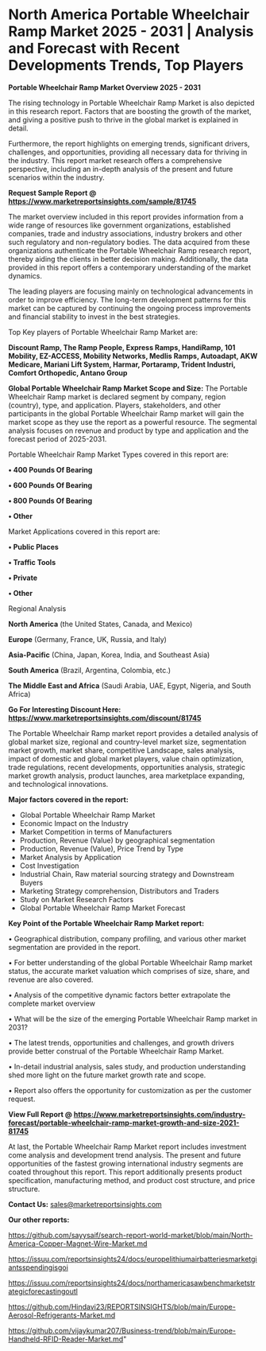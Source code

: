 # North America Portable Wheelchair Ramp Market 2025 - 2031 | Analysis and Forecast with Recent Developments Trends, Top Players

<Strong> Portable Wheelchair Ramp Market Overview 2025 - 2031</strong>

The rising technology in Portable Wheelchair Ramp Market is also depicted in this research report. Factors that are boosting the growth of the market, and giving a positive push to thrive in the global market is explained in detail.

Furthermore, the report highlights on emerging trends, significant drivers, challenges, and opportunities, providing all necessary data for thriving in the industry. This report market research offers a comprehensive perspective, including an in-depth analysis of the present and future scenarios within the industry.

<strong>Request Sample Report @ <a href=https://www.marketreportsinsights.com/sample/81745>https://www.marketreportsinsights.com/sample/81745</a></strong>

The market overview included in this report provides information from a wide range of resources like government organizations, established companies, trade and industry associations, industry brokers and other such regulatory and non-regulatory bodies. The data acquired from these organizations authenticate the Portable Wheelchair Ramp research report, thereby aiding the clients in better decision making. Additionally, the data provided in this report offers a contemporary understanding of the market dynamics.

The leading players are focusing mainly on technological advancements in order to improve efficiency. The long-term development patterns for this market can be captured by continuing the ongoing process improvements and financial stability to invest in the best strategies.

Top Key players of Portable Wheelchair Ramp Market are:

<strong>Discount Ramp, The Ramp People, Express Ramps, HandiRamp, 101 Mobility, EZ-ACCESS, Mobility Networks, Medlis Ramps, Autoadapt, AKW Medicare, Mariani Lift System, Harmar, Portaramp, Trident Industri, Comfort Orthopedic, Antano Group</strong>

<strong><b>Global Portable Wheelchair Ramp Market Scope and Size:</b></strong>
The Portable Wheelchair Ramp market is declared segment by company, region (country), type, and application. Players, stakeholders, and other participants in the global Portable Wheelchair Ramp market will gain the market scope as they use the report as a powerful resource. The segmental analysis focuses on revenue and product by type and application and the forecast period of 2025-2031.

Portable Wheelchair Ramp Market Types covered in this report are:

<strong>• 400 Pounds Of Bearing

• 600 Pounds Of Bearing

• 800 Pounds Of Bearing

• Other</strong>

Market Applications covered in this report are:

<strong>• Public Places

• Traffic Tools

• Private

• Other</strong> 

Regional Analysis

<strong>North America</strong> (the United States, Canada, and Mexico)

<strong>Europe</strong> (Germany, France, UK, Russia, and Italy)

<strong>Asia-Pacific</strong> (China, Japan, Korea, India, and Southeast Asia)

<strong>South America</strong> (Brazil, Argentina, Colombia, etc.)

<strong>The Middle East and Africa</strong> (Saudi Arabia, UAE, Egypt, Nigeria, and South Africa)

<strong>Go For Interesting Discount Here: <a href=https://www.marketreportsinsights.com/discount/81745>https://www.marketreportsinsights.com/discount/81745</a></strong>

The Portable Wheelchair Ramp market report provides a detailed analysis of global market size, regional and country-level market size, segmentation market growth, market share, competitive Landscape, sales analysis, impact of domestic and global market players, value chain optimization, trade regulations, recent developments, opportunities analysis, strategic market growth analysis, product launches, area marketplace expanding, and technological innovations.

<strong><b>Major factors covered in the report:</b></strong>
<ul>
  <li>Global Portable Wheelchair Ramp Market </li>
  <li>Economic Impact on the Industry</li>
  <li>Market Competition in terms of Manufacturers</li>
  <li>Production, Revenue (Value) by geographical segmentation</li>
  <li>Production, Revenue (Value), Price Trend by Type</li>
  <li>Market Analysis by Application</li>
  <li>Cost Investigation</li>
  <li>Industrial Chain, Raw material sourcing strategy and Downstream Buyers</li>
  <li>Marketing Strategy comprehension, Distributors and Traders</li>
  <li>Study on Market Research Factors</li>
  <li>Global Portable Wheelchair Ramp Market Forecast</li>
</ul>

<strong><b>Key Point of the Portable Wheelchair Ramp Market report:</b></strong>

• Geographical distribution, company profiling, and various other market segmentation are provided in the report.

• For better understanding of the global Portable Wheelchair Ramp market status, the accurate market valuation which comprises of size, share, and revenue are also covered.

• Analysis of the competitive dynamic factors better extrapolate the complete market overview

• What will be the size of the emerging Portable Wheelchair Ramp market in 2031?

• The latest trends, opportunities and challenges, and growth drivers provide better construal of the Portable Wheelchair Ramp Market.

• In-detail industrial analysis, sales study, and production understanding shed more light on the future market growth rate and scope.

• Report also offers the opportunity for customization as per the customer request.

<strong><b>View Full Report @ <a href=https://www.marketreportsinsights.com/industry-forecast/portable-wheelchair-ramp-market-growth-and-size-2021-81745>https://www.marketreportsinsights.com/industry-forecast/portable-wheelchair-ramp-market-growth-and-size-2021-81745</a></b></strong>


At last, the Portable Wheelchair Ramp Market report includes investment come analysis and development trend analysis. The present and future opportunities of the fastest growing international industry segments are coated throughout this report. This report additionally presents product specification, manufacturing method, and product cost structure, and price structure.

<strong>Contact Us:</strong>
sales@marketreportsinsights.com

<strong>Our other reports:</strong>

<a href=https://github.com/sayysaif/search-report-world-market/blob/main/North-America-Copper-Magnet-Wire-Market.md>https://github.com/sayysaif/search-report-world-market/blob/main/North-America-Copper-Magnet-Wire-Market.md</a>

<a href=https://issuu.com/reportsinsights24/docs/europelithiumairbatteriesmarketgiantsspendingisgoi>https://issuu.com/reportsinsights24/docs/europelithiumairbatteriesmarketgiantsspendingisgoi</a>

<a href=https://issuu.com/reportsinsights24/docs/northamericasawbenchmarketstrategicforecastingoutl>https://issuu.com/reportsinsights24/docs/northamericasawbenchmarketstrategicforecastingoutl</a>

<a href=https://github.com/Hindavi23/REPORTSINSIGHTS/blob/main/Europe-Aerosol-Refrigerants-Market.md>https://github.com/Hindavi23/REPORTSINSIGHTS/blob/main/Europe-Aerosol-Refrigerants-Market.md</a>

<a href=https://github.com/vijaykumar207/Business-trend/blob/main/Europe-Handheld-RFID-Reader-Market.md>https://github.com/vijaykumar207/Business-trend/blob/main/Europe-Handheld-RFID-Reader-Market.md</a>"
